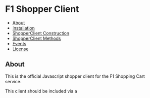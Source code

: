# F1 Shopper Client

* [About](#about)
* [Installation](#installation)
* [ShopperClient Construction](#shopperclient-construction)
* [ShopperClient Methods](#shopperclient-methods)
* [Events](#events)
* [License](#license)

## About

This is the official Javascript shopper client for the F1 Shopping Cart service.

This client should be included via a <script> tag in the shopper-facing
webpages. It enables shoppers to add items to their carts, remove items
from their carts, etc.

## Installation

Use this tag in the shopper webpage:

```html
<script type="text/javascript" src="https://js.f1shoppingcart.com/v1/shopper.js"></script>
```

## ShopperClient Construction

All interactions between the shopper web page and the F1 Shopping Cart
service happen via the ShopperClient object. Constructing a ShopperClient
requires an App Id string which can be obtained from F1
Customer Support. For example:
```javascript
var client = new ShopperClient("TEST_APP_ID");
```

## ShopperClient Methods
These are the methods of the ShopperClient object:

### addToCart
#### Description
Add an item to the shopper's cart.
#### Parameters
* sku: (integer) The SKU (Stock Keeping Unit) of the item to be added
* qtyRequested: (integer) The number of items requested
* cb: ([Completion callback](#completion-callbacks))
#### Return Value
This is an async method. The specified
[Completion callback](#completion-callbacks) will be called with the
results of the request. See [AddToCartResult](#addtocartresult) for result
details. The web application should also bind a handler to the
[CartStateEvent](#cartstateevent) to see any changes to the shopper's
cart, since cart contents may change due to admin actions, cart expiration,
actions in other browser sessions, etc. See
[bindCartStateEvent](#bindcartstateevent) for more information.
#### Examples
```javascript
var sku = 81;
var qtyRequested = 4;
client.addToCart(sku, qtyRequested, function(rsp) {
  if (rsp.error) {
    // Do something with the rsp.error
    console.error("addToCart failed. Error: " + rsp.error);
  } else {
    var result = rsp.result;
    console.log("Quantity requested: " + qtyRequested);
    console.log("Quantity added to cart: " + result.qtyAdded);
    console.log("Quantity of this SKU currently in cart: " + result.cartQty);
    console.log("Why: " + result.why);
  }
});
```

### removeFromCart
#### Description
Remove item(s) from the shopper's cart
#### Parameters
* sku: (integer) The SKU (Stock Keeping Unit) of the item to be removed
* qty: (integer) The number of items to be removed
* cb: ([Completion callback](#completion-callbacks))
#### Return Value
This is an async method. The specified
[Completion callback](#completion-callbacks) will be called with the
results of the request. See [RemoveFromCartResult](#removefromcartresult)
for result details. The web application should also bind a handler to the
[CartStateEvent](#cartstateevent) to see any changes to the shopper's
cart, since cart contents may change due to admin actions, cart expiration,
actions in other browser sessions, etc. See
[bindCartStateEvent](#bindcartstateevent) for more information.
#### Examples
```javascript
var sku = 81;
var qtyToRemove = 4;
client.removeFromCart(sku, qtyToRemove,  function(rsp) {
  if (rsp.error) {
    // Do something with the rsp.error
    console.error("removeFromCart failed. Error: " + rsp.error);
  } else {
    var result = rsp.result;
    console.log("Quantity to be removed: " + qtyToRemove);
    console.log("Quantity actually removed: " + result.qtyRemoved);
    console.log("Quantity of this SKU remaining in cart: " + result.cartQty);
  }
});
```

### emptyCart
#### Description
Empty the shopper's cart
#### Parameters
* cb: ([Completion callback](#completion-callbacks))
#### Return Value
This is an async method. The specified
[Completion callback](#completion-callbacks) will be called with the
results of the request. See [EmptyCartResult](#emptycartresult)
for result details. The web application should also bind a handler to the
[CartStateEvent](#cartstateevent) to see any changes to the shopper's
cart, since cart contents may change due to admin actions, cart expiration,
actions in other browser sessions, etc. See
[bindCartStateEvent](#bindcartstateevent) for more information.
#### Examples
```javascript
client.emptyCart(function(rsp) {
  if (rsp.error) {
    // Do something with the rsp.error
    console.error("emptyCart failed due to an error. Error: " + rsp.error);
  } else {
    if (rsp.result) {
      console.log("Cart was successfully emptied.");
    } else {
      console.log("emptyCart failed.");
    }
  }
});
```

### getCartState
#### Description
Request that a [CartStateEvent](#cartstateevent) be sent
#### Parameters
* None
#### Return Value
This is an async method and does not return a value.
The web application should bind a handler to the
[CartStateEvent](#cartstateevent) to see the event that will be sent
as a result of calling this method. See
[bindCartStateEvent](#bindcartstateevent) for more information.
#### Examples
```javascript
client.getCartState();
```

### getStockState
#### Description
Request that a [StockStateEvent](#stockstateevent) be sent
#### Parameters
* None
#### Return Value
This is an async method and does not return a value.
The web application should bind a handler to the
[StockStateEvent](#stockstateevent) to see the event that will be sent
as a result of calling this method. See
[bindStockStateEvent](#bindstockstateevent) for more information.
#### Examples
```javascript
client.getStockState();
```

### bindCartStateEvent
#### Description
Bind a handler for [CartStateEvents](#cartstateevent)
#### Parameters
* handler: ([Event Handler](#event-handlers))
#### Return Value
This method returns null.
#### Examples
```javascript
client.bindCartStateEvent(function(event) {
  // Do something with the lineItems
  var numItems = event.lineItems.length;
  console.log("Got CartStateEvent");
  for (var i = 0; i < numItems; i++) {
    var lineItem = event.lineItems[i];
    console.log("SKU: " + lineItem.sku + " Qty: " + lineItem.qty);
  }
});
```

### bindStockStateEvent
#### Description
Bind a handler for [StockStateEvents](#stockstateevent)
#### Parameters
* handler: ([Event Handler](#event-handlers))
#### Return Value
This method returns null.
#### Examples
```javascript
client.bindStockStateEvent(function(event) {
  // Do something with the lineItems
  var numItems = event.lineItems.length;
  console.log("Got StockStateEvent");
});
```

### bindCustomEvent
#### Description
Bind a handler for [CustomEvents](#customevent)
#### Parameters
* eventName: (string) The name of the custom event to be bound
* handler: [Event Handler](#event-handlers) Handler for this
custom event.
#### Return Value
This method returns null.
#### Examples
```javascript
client.bindCustomEvent("SomeCustomEvent", function(event) {
  // Do something with the event, which is a string
  console.log("Got SomeCustomEvent: " + event);
});
```


## Completion Callbacks
Completion callbacks are passed as a parameter to the
[addToCart](#addtocart), [removeFromCart](#removeFromcart), and
[emptyCart](#emptycart) methods. Completion callbacks
recieve a single [Method Response Object](#method-response-objects)
as a parameter.

### Method Response Objects
The [Method Response Object](#method-response-objects) has two
properties:
* result: The result of the method call if it succeeded. Depending on
the method invoked, the result will one of:
  * [AddToCartResult](#addtocartresult)
  * [RemoveFromCartResult](#removefromcartresult)
  * [EmptyCartResult](#emptycartresult)
* error: An error object if the method call failed
Only one of these properties will be non-null. The application should
check which property is set and respond accordingly.

## Results
### AddToCartResult
An AddToCartResult is an object with three properties:
* qtyAdded: (integer) The quantity actually added to the cart
* cartQty: (integer) The quantity of the specified SKU currently in the cart.
* why: (string) Explanation of qtyAdded. "ALL" indicates
that all requested items were added to the cart. "STOCK" indicates that
fewer items were added than requested because of insufficient
stock. "LIMIT" indicates that fewer items were added than requested
because of a purchase limit on the requested item.

### RemoveFromCartResult
A RemoveFromCartResult is an object with two properties:
* qtyRemoved: (integer) The quantity removed from the cart
* cartQty: (integer) The quantity of the specified SKU remaining in the cart.

### EmptyCartResult
An EmptyCartResult is a simple boolean value. It is true if the emptyCart
operation succeeded, and false otherwise.

## Event Handlers
Event handlers are functions that recieve an event as their
only parameter. Depending on the event that was bound, the event will be
one of:
* [CartStateEvent](#cartstateevent)
* [StockStateEvent](#stockstateevent)
* [CustomEvent](#customevent)

## Events
Events are sent from the F1 Shopping Cart service to the shopper's browser.

### CartStateEvent
Sent when the state of the shopper's
cart changes for any reason. This event is an object with one property:
* lineItems: An array of [LineItems](#lineitem) representing the items
in the cart.

### StockStateEvent
Sent approximately once per second if there have been any stock state
changes in the last second. This event is an object with one property:
* lineItems: An array of [LineItems](#lineitem) representing the stock
levels of all SKUs.

### CustomEvent
Sent by [SellerClient#sendEventToShopper](README.md/#sendeventtoshopper) or
[SellerClient#sendEventToAllShoppers](README.md/#sendeventtoallshoppers),
CustomEvents are arbitrary strings. Their
semantics are determined by the application.

### LineItem
Each LineItem is an object with two properties:
* sku: (integer) SKU
* qty: (integer) Quantity

## License

Copyright (c) 2017 Deer Creek Labs, LLC

Distributed under the Apache Software License, Version 2.0
http://www.apache.org/licenses/LICENSE-2.0.txt
